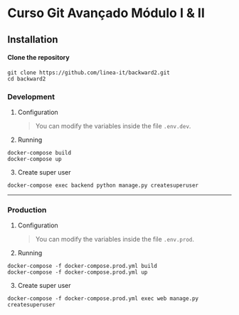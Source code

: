 # Curso Git Avançado Módulo I & II

## Installation

#### Clone the repository

```
git clone https://github.com/linea-it/backward2.git
cd backward2
```

### Development

1. Configuration

   > You can modify the variables inside the file `.env.dev`.

2. Running

```
docker-compose build
docker-compose up
```

3. Create super user

```
docker-compose exec backend python manage.py createsuperuser
```

---

### Production

1. Configuration

   > You can modify the variables inside the file `.env.prod`.

2. Running

```
docker-compose -f docker-compose.prod.yml build
docker-compose -f docker-compose.prod.yml up
```

3. Create super user

```
docker-compose -f docker-compose.prod.yml exec web manage.py createsuperuser
```
